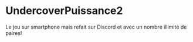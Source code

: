 # UndercoverPuissance2
Le jeu sur smartphone mais refait sur Discord et avec un nombre illimité de paires!
